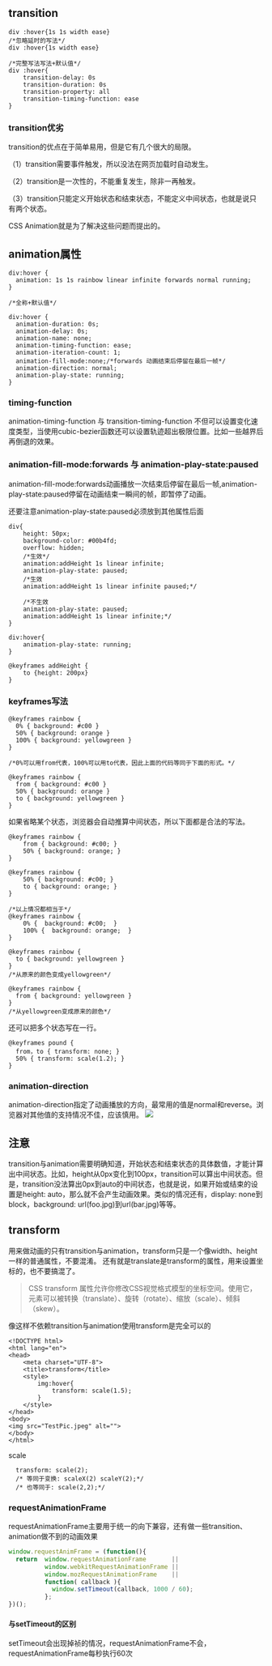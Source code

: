 ## transition
````
div :hover{1s 1s width ease}
/*忽略延时的写法*/
div :hover{1s width ease}

/*完整写法写法+默认值*/
div :hover{
	transition-delay: 0s
	transition-duration: 0s
	transition-property: all
	transition-timing-function: ease
}
````

### transition优劣
transition的优点在于简单易用，但是它有几个很大的局限。

（1）transition需要事件触发，所以没法在网页加载时自动发生。

（2）transition是一次性的，不能重复发生，除非一再触发。

（3）transition只能定义开始状态和结束状态，不能定义中间状态，也就是说只有两个状态。

CSS Animation就是为了解决这些问题而提出的。

## animation属性

````
div:hover {
  animation: 1s 1s rainbow linear infinite forwards normal running;
}

/*全称+默认值*/

div:hover {
  animation-duration: 0s;
  animation-delay: 0s;
  animation-name: none;
  animation-timing-function: ease;
  animation-iteration-count: 1;
  animation-fill-mode:none;/*forwards 动画结束后停留在最后一帧*/
  animation-direction: normal;
  animation-play-state: running;
}
````

### timing-function
animation-timing-function 与 transition-timing-function 不但可以设置变化速度类型，当使用cubic-bezier函数还可以设置轨迹超出极限位置。比如一些越界后再倒退的效果。

### animation-fill-mode:forwards 与 animation-play-state:paused
animation-fill-mode:forwards动画播放一次结束后停留在最后一帧,animation-play-state:paused停留在动画结束一瞬间的帧，即暂停了动画。

还要注意animation-play-state:paused必须放到其他属性后面

````
div{
    height: 50px;
    background-color: #00b4fd;
    overflow: hidden;
    /*生效*/
    animation:addHeight 1s linear infinite;
    animation-play-state: paused;
    /*生效
    animation:addHeight 1s linear infinite paused;*/

    /*不生效
    animation-play-state: paused;
    animation:addHeight 1s linear infinite;*/
}

div:hover{
    animation-play-state: running;
}

@keyframes addHeight {
    to {height: 200px}
}
````

### keyframes写法
````
@keyframes rainbow {
  0% { background: #c00 }
  50% { background: orange }
  100% { background: yellowgreen }
}

/*0%可以用from代表，100%可以用to代表，因此上面的代码等同于下面的形式。*/

@keyframes rainbow {
  from { background: #c00 }
  50% { background: orange }
  to { background: yellowgreen }
}

````

如果省略某个状态，浏览器会自动推算中间状态，所以下面都是合法的写法。

````
@keyframes rainbow {
    from { background: #c00; }
    50% { background: orange; }
}

@keyframes rainbow {
    50% { background: #c00; }
    to { background: orange; }
}

/*以上情况都相当于*/
@keyframes rainbow {
    0% {  background: #c00;  }
    100% {  background: orange;  }
}

@keyframes rainbow {
  to { background: yellowgreen }
}
/*从原来的颜色变成yellowgreen*/

@keyframes rainbow {
  from { background: yellowgreen }
}
/*从yellowgreen变成原来的颜色*/
````
还可以把多个状态写在一行。

````
@keyframes pound {
  from，to { transform: none; }
  50% { transform: scale(1.2); }
}
````

### animation-direction
animation-direction指定了动画播放的方向，最常用的值是normal和reverse。浏览器对其他值的支持情况不佳，应该慎用。
![](https://ws4.sinaimg.cn/large/006tKfTcgy1fo1xca3xisj30jg05ejrc.jpg)

## 注意
transition与animation需要明确知道，开始状态和结束状态的具体数值，才能计算出中间状态。比如，height从0px变化到100px，transition可以算出中间状态。但是，transition没法算出0px到auto的中间状态，也就是说，如果开始或结束的设置是height: auto，那么就不会产生动画效果。类似的情况还有，display: none到block，background: url(foo.jpg)到url(bar.jpg)等等。

## transform
用来做动画的只有transition与animation，transform只是一个像width、height一样的普通属性，不要混淆。
还有就是translate是transform的属性，用来设置坐标的，也不要搞混了。

> CSS transform 属性允许你修改CSS视觉格式模型的坐标空间。使用它，元素可以被转换（translate）、旋转（rotate）、缩放（scale）、倾斜（skew）。

像这样不依赖transition与animation使用transform是完全可以的

````
<!DOCTYPE html>
<html lang="en">
<head>
    <meta charset="UTF-8">
    <title>transform</title>
    <style>
        img:hover{
            transform: scale(1.5);
        }
    </style>
</head>
<body>
<img src="TestPic.jpeg" alt="">
</body>
</html>
````

scale

````
  transform: scale(2);
  /* 等同于变换: scaleX(2) scaleY(2);*/
  /* 也等同于: scale(2,2);*/
````



### requestAnimationFrame
requestAnimationFrame主要用于统一的向下兼容，还有做一些transition、animation做不到的动画效果

````js
window.requestAnimFrame = (function(){
  return  window.requestAnimationFrame       ||
          window.webkitRequestAnimationFrame ||
          window.mozRequestAnimationFrame    ||
          function( callback ){
            window.setTimeout(callback, 1000 / 60);
          };
})();
````

#### 与setTimeout的区别
setTimeout会出现掉祯的情况，requestAnimationFrame不会，requestAnimationFrame每秒执行60次

